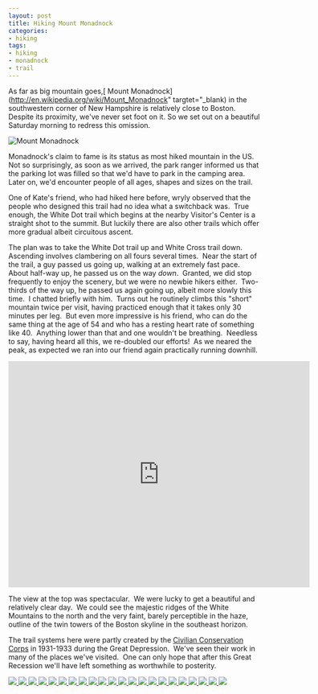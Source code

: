 ```yaml
---
layout: post
title: Hiking Mount Monadnock
categories:
- hiking
tags:
- hiking
- monadnock
- trail
---
```


As far as big mountain goes,[ Mount Monadnock](http://en.wikipedia.org/wiki/Mount_Monadnock" targtet="_blank) in the southwestern corner of New Hampshire is relatively close to Boston.  Despite its proximity, we've never set foot on it. So we set out on a beautiful Saturday morning to redress this omission.

<img src="http://yentran.isamonkey.org/gallery/monadnock/dsc_3497.jpg" alt="Mount Monadnock" />

Monadnock's claim to fame is its status as most hiked mountain in the US.  Not so surprisingly, as soon as we arrived, the park ranger informed us that the parking lot was filled so that we'd have to park in the camping area.  Later on, we'd encounter people of all ages, shapes and sizes on the trail.

One of Kate's friend, who had hiked here before, wryly observed that the people who designed this trail had no idea what a switchback was.  True enough, the White Dot trail which begins at the nearby Visitor's Center is a straight shot to the summit. But luckily there are also other trails which offer more gradual albeit circuitous ascent.

The plan was to take the White Dot trail up and White Cross trail down.  Ascending involves clambering on all fours several times.  Near the start of the trail, a guy passed us going up, walking at an extremely fast pace.  About half-way up, he passed us on the way *down*.  Granted, we did stop frequently to enjoy the scenery, but we were no newbie hikers either.  Two-thirds of the way up, he passed us again going up, albeit more slowly this time.  I chatted briefly with him.  Turns out he routinely climbs this "short" mountain twice per visit, having practiced enough that it takes only 30 minutes per leg.  But even more impressive is his friend, who can do the same thing at the age of 54 and who has a resting heart rate of something like 40.  Anything lower than that and one wouldn't be breathing.  Needless to say, having heard all this, we re-doubled our efforts!  As we neared the peak, as expected we ran into our friend again practically running downhill.

<iframe src="http://maps.google.com/maps/ms?msa=0&amp;msid=214490968088440958659.0004acb6af81f69e7ec25&amp;ie=UTF8&amp;ll=42.853178,-72.098114&amp;spn=0.016689,0.020165&amp;t=m&amp;vpsrc=6&amp;output=embed" frameborder="0" marginwidth="0" marginheight="0" scrolling="no" width="600" height="450"></iframe>


The view at the top was spectacular.  We were lucky to get a beautiful and relatively clear day.  We could see the majestic ridges of the White Mountains to the north and the very faint, barely perceptible in the haze, outline of the twin towers of the Boston skyline in the southeast horizon.

The trail systems here were partly created by the [Civilian Conservation Corps](http://en.wikipedia.org/wiki/Civilian_Conservation_Corps) in 1931-1933 during the Great Depression.  We've seen their work in many of the places we've visited.  One can only hope that after this Great Recession we'll have left something as worthwhile to posterity.

<!-- Darkbox -->
<div class="darkbox">
<a href="http://yentran.isamonkey.org/gallery/monadnock/dsc_3363.jpg" data-darkbox="monadnock">
  <img src="http://yentran.isamonkey.org/gallery/monadnock/thumbs/dsc_3363.jpg" />
</a>
<a href="http://yentran.isamonkey.org/gallery/monadnock/dsc_3377.jpg" data-darkbox="monadnock">
  <img src="http://yentran.isamonkey.org/gallery/monadnock/thumbs/dsc_3377.jpg" />
</a>
<a href="http://yentran.isamonkey.org/gallery/monadnock/dsc_3382.jpg" data-darkbox="monadnock">
  <img src="http://yentran.isamonkey.org/gallery/monadnock/thumbs/dsc_3382.jpg" />
</a>
<a href="http://yentran.isamonkey.org/gallery/monadnock/dsc_3392.jpg" data-darkbox="monadnock">
  <img src="http://yentran.isamonkey.org/gallery/monadnock/thumbs/dsc_3392.jpg" />
</a>
<a href="http://yentran.isamonkey.org/gallery/monadnock/dsc_3404.jpg" data-darkbox="monadnock">
  <img src="http://yentran.isamonkey.org/gallery/monadnock/thumbs/dsc_3404.jpg" />
</a>
<a href="http://yentran.isamonkey.org/gallery/monadnock/dsc_3424.jpg" data-darkbox="monadnock">
  <img src="http://yentran.isamonkey.org/gallery/monadnock/thumbs/dsc_3424.jpg" />
</a>
<a href="http://yentran.isamonkey.org/gallery/monadnock/dsc_3433.jpg" data-darkbox="monadnock">
  <img src="http://yentran.isamonkey.org/gallery/monadnock/thumbs/dsc_3433.jpg" />
</a>
<a href="http://yentran.isamonkey.org/gallery/monadnock/dsc_3438.jpg" data-darkbox="monadnock">
  <img src="http://yentran.isamonkey.org/gallery/monadnock/thumbs/dsc_3438.jpg" />
</a>
<a href="http://yentran.isamonkey.org/gallery/monadnock/dsc_3450.jpg" data-darkbox="monadnock">
  <img src="http://yentran.isamonkey.org/gallery/monadnock/thumbs/dsc_3450.jpg" />
</a>
<a href="http://yentran.isamonkey.org/gallery/monadnock/dsc_3459.jpg" data-darkbox="monadnock">
  <img src="http://yentran.isamonkey.org/gallery/monadnock/thumbs/dsc_3459.jpg" />
</a>
<a href="http://yentran.isamonkey.org/gallery/monadnock/dsc_3468.jpg" data-darkbox="monadnock">
  <img src="http://yentran.isamonkey.org/gallery/monadnock/thumbs/dsc_3468.jpg" />
</a>
<a href="http://yentran.isamonkey.org/gallery/monadnock/dsc_3477.jpg" data-darkbox="monadnock">
  <img src="http://yentran.isamonkey.org/gallery/monadnock/thumbs/dsc_3477.jpg" />
</a>
<a href="http://yentran.isamonkey.org/gallery/monadnock/dsc_3480.jpg" data-darkbox="monadnock">
  <img src="http://yentran.isamonkey.org/gallery/monadnock/thumbs/dsc_3480.jpg" />
</a>
<a href="http://yentran.isamonkey.org/gallery/monadnock/dsc_3481.jpg" data-darkbox="monadnock">
  <img src="http://yentran.isamonkey.org/gallery/monadnock/thumbs/dsc_3481.jpg" />
</a>
<a href="http://yentran.isamonkey.org/gallery/monadnock/dsc_3497.jpg" data-darkbox="monadnock">
  <img src="http://yentran.isamonkey.org/gallery/monadnock/thumbs/dsc_3497.jpg" />
</a>
<a href="http://yentran.isamonkey.org/gallery/monadnock/dsc_3521.jpg" data-darkbox="monadnock">
  <img src="http://yentran.isamonkey.org/gallery/monadnock/thumbs/dsc_3521.jpg" />
</a>
<a href="http://yentran.isamonkey.org/gallery/monadnock/dsc_3534.jpg" data-darkbox="monadnock">
  <img src="http://yentran.isamonkey.org/gallery/monadnock/thumbs/dsc_3534.jpg" />
</a>
<a href="http://yentran.isamonkey.org/gallery/monadnock/dsc_3538.jpg" data-darkbox="monadnock">
  <img src="http://yentran.isamonkey.org/gallery/monadnock/thumbs/dsc_3538.jpg" />
</a>
<a href="http://yentran.isamonkey.org/gallery/monadnock/dsc_3539.jpg" data-darkbox="monadnock">
  <img src="http://yentran.isamonkey.org/gallery/monadnock/thumbs/dsc_3539.jpg" />
</a>
<a href="http://yentran.isamonkey.org/gallery/monadnock/dsc_3541.jpg" data-darkbox="monadnock">
  <img src="http://yentran.isamonkey.org/gallery/monadnock/thumbs/dsc_3541.jpg" />
</a>
<a href="http://yentran.isamonkey.org/gallery/monadnock/dsc_3544.jpg" data-darkbox="monadnock">
  <img src="http://yentran.isamonkey.org/gallery/monadnock/thumbs/dsc_3544.jpg" />
</a>
<a href="http://yentran.isamonkey.org/gallery/monadnock/dsc_3545.jpg" data-darkbox="monadnock">
  <img src="http://yentran.isamonkey.org/gallery/monadnock/thumbs/dsc_3545.jpg" />
</a>

</div>
<!-- End darkbox -->